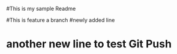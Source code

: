 
#This is my sample Readme

#This is feature a branch
#newly added line

# another new line to test Git Push